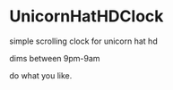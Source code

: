 # UnicornHatHDClock
simple scrolling clock for unicorn hat hd

dims between 9pm-9am

do what you like.
